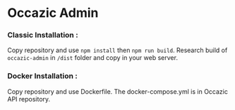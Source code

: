 # Occazic Admin

### Classic Installation :


Copy repository and use `npm install` then `npm run build`.
Research build of `occazic-admin` in `/dist` folder and copy in your web server.

### Docker Installation :

Copy repository and use Dockerfile. The docker-compose.yml is in Occazic API repository.
